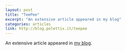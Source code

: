 ```yaml
---
layout: post
title: "TeePee"
excerpt: "An extensive article appeared in my blog"
categories: articles
link: http://blog.polettix.it/teepee
---
```


An extensive article appeared in [my blog](http://blog.polettix.it/).
